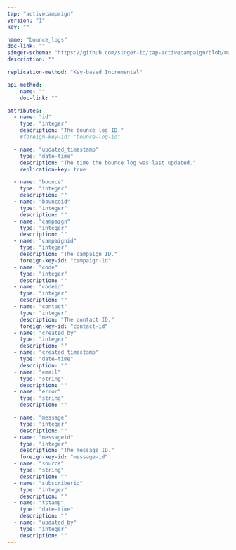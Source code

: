 ```yaml
---
tap: "activecampaign"
version: "1"
key: ""

name: "bounce_logs"
doc-link: ""
singer-schema: "https://github.com/singer-io/tap-activecampaign/blob/master/tap_activecampaign/schemas/bounce_logs.json"
description: ""

replication-method: "Key-based Incremental"

api-method:
    name: ""
    doc-link: ""

attributes:
  - name: "id"
    type: "integer"
    description: "The bounce log ID."
    #foreign-key-id: "bounce-log-id"

  - name: "updated_timestamp"
    type: "date-time"
    description: "The time the bounce log was last updated."
    replication-key: true

  - name: "bounce"
    type: "integer"
    description: ""
  - name: "bounceid"
    type: "integer"
    description: ""
  - name: "campaign"
    type: "integer"
    description: ""
  - name: "campaignid"
    type: "integer"
    description: "The campaign ID."
    foreign-key-id: "campaign-id"
  - name: "code"
    type: "integer"
    description: ""
  - name: "codeid"
    type: "integer"
    description: ""
  - name: "contact"
    type: "integer"
    description: "The contact ID."
    foreign-key-id: "contact-id"
  - name: "created_by"
    type: "integer"
    description: ""
  - name: "created_timestamp"
    type: "date-time"
    description: ""
  - name: "email"
    type: "string"
    description: ""
  - name: "error"
    type: "string"
    description: ""

  - name: "message"
    type: "integer"
    description: ""
  - name: "messageid"
    type: "integer"
    description: "The message ID."
    foreign-key-id: "message-id"
  - name: "source"
    type: "string"
    description: ""
  - name: "subscriberid"
    type: "integer"
    description: ""
  - name: "tstamp"
    type: "date-time"
    description: ""
  - name: "updated_by"
    type: "integer"
    description: ""
---
```

